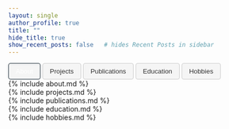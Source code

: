 ```yaml
---
layout: single
author_profile: true
title: ""
hide_title: true
show_recent_posts: false   # hides Recent Posts in sidebar
---
```


<!-- Tabs -->
<div class="tabs">
  <button class="tablink active" onclick="openTab(event,'about')">About</button>  
  <button class="tablink" onclick="openTab(event,'projects')">Projects</button>
  <button class="tablink" onclick="openTab(event,'publications')">Publications</button>
  <button class="tablink" onclick="openTab(event,'education')">Education</button>
  <button class="tablink" onclick="openTab(event,'hobbies')">Hobbies</button>
</div>

<div id="about" class="tabcontent" markdown="1">
  {% include about.md %}
</div>

<div id="projects" class="tabcontent" markdown="1">
  {% include projects.md %}
</div>

<div id="publications" class="tabcontent" markdown="1">
  {% include publications.md %}
</div>

<div id="education" class="tabcontent" markdown="1">
  {% include education.md %}
</div>

<div id="hobbies" class="tabcontent" markdown="1">
  {% include hobbies.md %}
</div>

<script>
function openTab(evt, tabName) {
  var i, tabcontent, tablinks;
  tabcontent = document.getElementsByClassName("tabcontent");
  for (i = 0; i < tabcontent.length; i++) {
    tabcontent[i].style.display = "none";
  }
  tablinks = document.getElementsByClassName("tablink");
  for (i = 0; i < tablinks.length; i++) {
    tablinks[i].classList.remove("active");
  }
  document.getElementById(tabName).style.display = "block";
  evt.currentTarget.classList.add("active");
}

// Optional: activate first tab on page load
document.addEventListener("DOMContentLoaded", function(){
  document.querySelector(".tablink.active").click();
});
</script>

<style>
..tabs {
  display: flex;
  gap: 8px;
  margin-bottom: 20px;
  flex-wrap: wrap;
}

.tablink {
  background: #f5f5f5;      /* light neutral background */
  border: 1px solid #ccc;   /* subtle border */
  padding: 8px 14px;
  cursor: pointer;
  border-radius: 4px;
  font-weight: 500;          /* semi-bold text */
  transition: background 0.2s, color 0.2s;
  color: #333;               /* dark text for readability */
}

.tablink:hover {
  background: #e0e0e0;       /* slightly darker on hover */
}

.tablink.active {
  color: white;              /* white text for contrast */
  border-color: #1a2a36;     /* slightly darker border */
}

</style>
